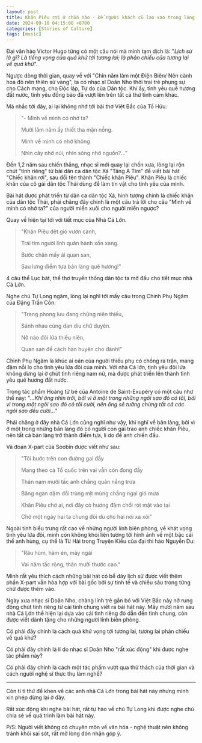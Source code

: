 ```yaml
---
layout: post
title: Khăn Piêu rơi ở chốn nào - Để người khách cũ lao xao trong lòng
date: 2024-09-10 04:15:00 +0700
categories: [Stories of Culture]
tags: [music]
---
```


Đại văn hào Victor Hugo từng có một câu nói mà mình tạm dịch là: "*Lịch sử là gì? Là tiếng vọng của quá khứ tới tương lai; là phản chiếu của tương lai về quá khứ*".

Ngược dòng thời gian, quay về với "Chín năm làm một Điện Biên/ Nên cành hoa đỏ nên thiên sử vàng", ta có nhạc sĩ Doãn Nho thời trai trẻ phụng sự cho Cách mạng, cho Độc lập, Tự do của Dân tộc. Khi ấy, tình yêu quê hương đất nước, tình yêu đồng bào đã vượt lên trên tất cả thứ tình cảm khác.

Mà nhắc tới đây, ai lại không nhớ tới bài thơ Việt Bắc của Tố Hữu:

> "- Mình về mình có nhớ ta?
>
> Mười lăm năm ấy thiết tha mặn nồng.
>
> Mình về mình có nhớ không
>
> Nhìn cây nhớ núi, nhìn sông nhớ nguồn?..."

Đến 1,2 năm sau chiến thắng, nhạc sĩ mới quay lại chốn xưa, lòng lại rộn chút "tình riêng" từ bài dân ca dân tộc Xá "Tăng A Tim" để viết bài hát "Chiếc khăn rơi", sau đổi tên thành "Chiếc khăn Piêu". Khăn Piêu là chiếc khăn của cô gái dân tộc Thái dùng để làm tín vật cho tình yêu của mình.

Bài hát được phát triển từ dân ca dân tộc Xá, hình tượng chính là chiếc khăn của dân tộc Thái, phải chăng đây chính là một câu trả lời cho câu "Mình về mình có nhớ ta?" của người miền xuôi cho người miền ngược?

Quay về hiện tại tới với tiết mục của Nhà Cá Lớn.

> "Khăn Piêu dệt gió vươn cành,
>
> Trái tim người lính quân hành xốn xang.
>
> Bước chân mấy ải quan san,
>
> Sau lưng điểm tựa bản làng quê hương!"

4 câu thể Lục bát, thể thơ truyền thống dân tộc ta mở đầu cho tiết mục nhà Cá Lớn.

Nghe chú Tự Long ngâm, lòng lại nghĩ tới mấy câu trong Chinh Phụ Ngâm của Đặng Trần Côn:

> "Trang phong lưu đang chừng niên thiếu,  
>
>Sánh nhau cùng dan díu chữ duyên.  
>
> Nỡ nào đôi lứa thiếu niên,  
>
> Quan san để cách hàn huyên cho đành!"

Chinh Phụ Ngâm là khúc ai oán của người thiếu phụ có chồng ra trận, mang đậm nỗi lo cho tình yêu lứa đôi của mình. Với nhà Cá lớn, tình yêu đôi lứa không dừng lại ở chút tình riêng nam nữ, mà được phát triển lên thành tình yêu quê hương đất nước.

Trong tác phẩm Hoàng tử bé của Antoine de Saint-Exupéry có một câu như thế này: "*...Khi ông nhìn trời, bởi vì ở một trong những ngôi sao đó có tôi, bởi vì trong một ngôi sao đó có tôi cười, nên ông sẽ tưởng chừng tất cả các ngôi sao đều cười...*"

Phải chăng ở đây nhà Cá Lớn cũng nghĩ như vậy, khi nghĩ về bản làng, bởi vì ở một trong những bản làng đó có người con gái trao anh chiếc khăn Piêu, nên tất cả bản làng trở thành điểm tựa, lí do để anh chiến đấu.

Và đoạn X-part của Soobin được viết như sau:

> "Tôi bước trên con đường gai đầy
>
> Mang theo cả Tổ quốc trên vai vẫn còn đong đầy
>
> Thân nam mười tấc anh chẳng quản nắng trưa
>
> Băng ngàn dặm đồi trùng mịt mùng chẳng ngại gió mưa
>
> Khăn Piêu chờ ai, nơi đây cỏ hương đâm chồi rót mật vào tai
>
> Chờ một ngày hai ta chung đôi dù cho hai nơi xa xôi"

Ngoài tính biểu trưng rất cao về những người lính biên phòng, về khát vọng tình yêu lứa đôi, mình còn không khỏi liên tưởng tới hình ảnh về một bậc cái thế anh hùng, cụ thể là Từ Hải trong Truyện Kiều của đại thi hào Nguyễn Du:

> "Râu hùm, hàm én, mày ngài
>
> Vai năm tấc rộng, thân mười thước cao."

Mình rất yêu thích cách những bài hát có bề dày lịch sử được viết thêm phần X-part vẫn hòa hợp với bài gốc bởi sự tinh tế và chiều sâu trong từng chữ được thêm vào.

Ngày xưa nhạc sĩ Doãn Nho, chàng lính trẻ gắn bó với Việt Bắc nảy nở rung động chút tình riêng từ cái tình chung viết ra bài hát này. Mấy mươi năm sau nhà Cá Lớn thể hiện lại dựa vào cái tình riêng đó dẫn đến tình chung, còn được viết dành tặng cho những người lính biên phòng.

Có phải đây chính là cách quá khứ vọng tới tương lai, tương lai phản chiếu về quá khứ?

Có phải đây chính là lí do nhạc sĩ Doãn Nho "rất xúc động" khi được nghe tác phẩm này?

Có phải đây chính là cách một tác phẩm vượt qua thử thách của thời gian và cách người nghệ sĩ thực thụ làm nghề?

---

Còn ti tỉ thứ để khen về các anh nhà Cá Lớn trong bài hát này nhưng mình xin phép dừng lại ở đây.

Rất xúc động khi nghe bài hát, rất tự hào về chú Tự Long khi được nghe chú chia sẻ về quá trình làm bài hát này.

P/S: Người viết không có chuyên môn về văn hóa - nghệ thuật nên không tránh khỏi sai sót, rất mở lòng đón nhận góp ý.
